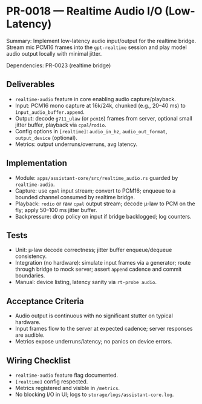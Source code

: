 # PR-0018 — Realtime Audio I/O (Low-Latency)

Summary: Implement low-latency audio input/output for the realtime bridge. Stream mic PCM16 frames into the `gpt-realtime` session and play model audio output locally with minimal jitter.

Dependencies: PR-0023 (realtime bridge)

## Deliverables
- `realtime-audio` feature in core enabling audio capture/playback.
- Input: PCM16 mono capture at 16k/24k, chunked (e.g., 20–40 ms) to `input_audio_buffer.append`.
- Output: decode `g711_ulaw` (or `pcm16`) frames from server, optional small jitter buffer, playback via `cpal`/`rodio`.
- Config options in `[realtime]`: `audio_in_hz`, `audio_out_format`, `output_device` (optional).
- Metrics: output underruns/overruns, avg latency.

## Implementation
- Module: `apps/assistant-core/src/realtime_audio.rs` guarded by `realtime-audio`.
- Capture: use `cpal` input stream; convert to PCM16; enqueue to a bounded channel consumed by realtime bridge.
- Playback: `rodio` or raw `cpal` output stream; decode µ-law to PCM on the fly; apply 50–100 ms jitter buffer.
- Backpressure: drop policy on input if bridge backlogged; log counters.

## Tests
- Unit: µ-law decode correctness; jitter buffer enqueue/dequeue consistency.
- Integration (no hardware): simulate input frames via a generator; route through bridge to mock server; assert `append` cadence and commit boundaries.
- Manual: device listing, latency sanity via `rt-probe audio`.

## Acceptance Criteria
- Audio output is continuous with no significant stutter on typical hardware.
- Input frames flow to the server at expected cadence; server responses are audible.
- Metrics expose underruns/latency; no panics on device errors.

## Wiring Checklist
- `realtime-audio` feature flag documented.
- `[realtime]` config respected.
- Metrics registered and visible in `/metrics`.
- No blocking I/O in UI; logs to `storage/logs/assistant-core.log`.

